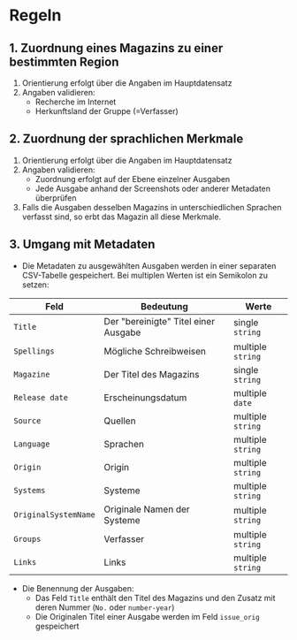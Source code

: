# Regeln

## 1. Zuordnung eines Magazins zu einer bestimmten Region

1. Orientierung erfolgt über die Angaben im Hauptdatensatz
2. Angaben validieren:
    * Recherche im Internet
    * Herkunftsland der Gruppe (=Verfasser)

## 2. Zuordnung der sprachlichen Merkmale
1. Orientierung erfolgt über die Angaben im Hauptdatensatz
2. Angaben validieren:
   * Zuordnung erfolgt auf der Ebene einzelner Ausgaben
   * Jede Ausgabe anhand der Screenshots oder anderer Metadaten überprüfen
3. Falls die Ausgaben desselben Magazins in unterschiedlichen Sprachen verfasst sind, so erbt das Magazin 
all diese Merkmale.

## 3. Umgang mit Metadaten
* Die Metadaten zu ausgewählten Ausgaben werden in einer separaten CSV-Tabelle gespeichert. Bei multiplen Werten ist
ein Semikolon zu setzen:

| Feld                 | Bedeutung                            | Werte             |
|----------------------|--------------------------------------|-------------------|
| `Title`              | Der "bereinigte" Titel einer Ausgabe | single `string`   |
| `Spellings`          | Mögliche Schreibweisen               | multiple `string` |
| `Magazine`           | Der Titel des Magazins               | single `string`   |
| `Release date`       | Erscheinungsdatum                    | multiple `date`   |
| `Source`             | Quellen                              | multiple `string` |
| `Language`           | Sprachen                             | multiple `string` |
| `Origin`             | Origin                               | multiple `string` |
| `Systems`            | Systeme                              | multiple `string` |
| `OriginalSystemName` | Originale Namen der Systeme          | multiple `string` |
| `Groups`             | Verfasser                            | multiple `string` |
| `Links`              | Links                                | multiple `string` |


* Die Benennung der Ausgaben:
  * Das Feld `Title` enthält den Titel des Magazins und den Zusatz mit deren Nummer (`No.` oder `number-year`)
  * Die Originalen Titel einer Ausgabe werden im Feld `issue_orig` gespeichert